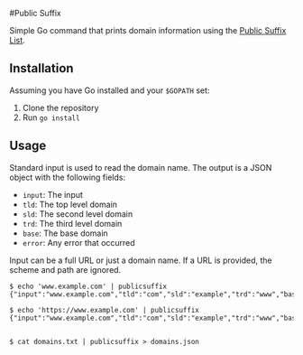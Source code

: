 #Public Suffix

Simple Go command that prints domain information using the [Public Suffix List](https://publicsuffix.org/).

## Installation

Assuming you have Go installed and your `$GOPATH` set:

1. Clone the repository
2. Run `go install`

## Usage

Standard input is used to read the domain name. The output is a JSON object with the following fields:

- `input`: The input
- `tld`: The top level domain
- `sld`: The second level domain
- `trd`: The third level domain
- `base`: The base domain
- `error`: Any error that occurred

Input can be a full URL or just a domain name. If a URL is provided, the scheme and path are ignored.

```
$ echo 'www.example.com' | publicsuffix
{"input":"www.example.com","tld":"com","sld":"example","trd":"www","base":"example.com","error":null}

$ echo 'https://www.example.com' | publicsuffix
{"input":"www.example.com","tld":"com","sld":"example","trd":"www","base":"example.com","error":null}


$ cat domains.txt | publicsuffix > domains.json
```
